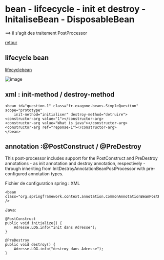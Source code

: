 # bean - lifcecycle - init et destroy - InitaliseBean - DisposableBean
==> il s'agit des traitement PostProcessor

[retour](https://github.com/grouault/spring-tutorial/blob/master/spring-contexte/notes/spring-configuration-xml/index.md)

## lifecycle bean
[lifecyclebean](https://howtodoinjava.com/spring-core/spring-bean-life-cycle/)

![image](https://user-images.githubusercontent.com/20648687/77641152-de451d80-6f5b-11ea-932b-43b8c695f506.png)

## xml : init-method / destroy-method
    <bean id="question-1" class="fr.exagone.beans.SimpleQuestion" scope="prototype" 
        init-method="initialiser" destroy-method="detruire">
	<constructor-arg value="1"></constructor-arg>
	<constructor-arg value="What is java"></constructor-arg>
	<constructor-arg ref="reponse-1"></constructor-arg>
    </bean>

## annotation :@PostConstruct / @PreDestroy
This post-processor includes support for the PostConstruct and PreDestroy annotations - as init annotation and destroy annotation, respectively - through inheriting from InitDestroyAnnotationBeanPostProcessor with pre-configured annotation types.

Fichier de configuration spring : XML


    <bean class="org.springframework.context.annotation.CommonAnnotationBeanPostProcessor" />


Java:

    @PostConstruct
    public void initialize() {
        Adresse.LOG.info("init dans Adresse");
    }
	
    @PreDestroy
    public void destroy() {
        Adresse.LOG.info("destroy dans Adresse");
    }
